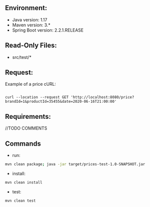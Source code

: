 ## Environment:
- Java version: 1.17
- Maven version: 3.*
- Spring Boot version: 2.2.1.RELEASE

## Read-Only Files:
- src/test/*

## Request:
Example of a price cURL:
```

curl --location --request GET 'http://localhost:8080/price?brandId=1&productId=35455&date=2020-06-16T21:00:00'

```

## Requirements:

//TODO COMMENTS


## Commands
- run: 
```bash
mvn clean package; java -jar target/prices-test-1.0-SNAPSHOT.jar
```
- install: 
```bash
mvn clean install
```
- test: 
```bash
mvn clean test
```


